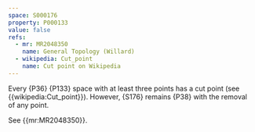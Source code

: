 ```yaml
---
space: S000176
property: P000133
value: false
refs:
  - mr: MR2048350
    name: General Topology (Willard)
  - wikipedia: Cut_point
    name: Cut point on Wikipedia
---
```


Every {P36} {P133} space with at least three points has a 
cut point (see {{wikipedia:Cut_point}}). However, {S176} remains
{P38} with the removal of any point.

See {{mr:MR2048350}}.
